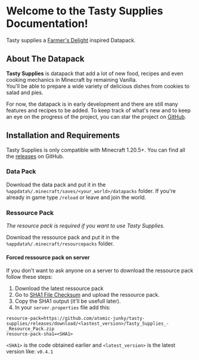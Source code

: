 # Welcome to the Tasty Supplies Documentation!

Tasty supplies a [Farmer's Delight](https://github.com/vectorwing/FarmersDelight) inspired Datapack.

## About The Datapack
**Tasty Supplies** is datapack that add a lot of new food, recipes and even cooking mechanics in Minecraft by remaining Vanilla. <br>
You'll be able to prepare a wide variety of delicious dishes from cookies to salad and pies.

For now, the datapack is in early development and there are still many features and recipes to be added. To keep track of what's new and to keep an eye on the progress of the project, you can star the project on [GitHub](https://github.com/atomic-junky/tasty-supplies).

## Installation and Requirements

Tasty Supplies is only compatible with Minecraft 1.20.5+.
You can find all the [releases](https://github.com/atomic-junky/tasty-supplies/releases) on GitHub.

### Data Pack
Download the data pack and put it in the `%appdata%/.minecraft/saves/<your_world>/datapacks` folder.
If you're already in game type `/reload` or leave and join the world.

### Ressource Pack
*The resource pack is required if you want to use Tasty Supplies.*

Download the ressource pack and put it in the `%appdata%/.minecraft/resourcepacks` folder.

#### Forced ressource pack on server
If you don't want to ask anyone on a server to download the ressource pack follow these steps:

1. Download the latest ressource pack
2. Go to [SHA1 File Checksum](https://emn178.github.io/online-tools/sha1_checksum.html) and upload the ressource pack.
3. Copy the SHA1 output (it'll be usefull later).
4. In your `server.properties` file add this:
```
resource-pack=https://github.com/atomic-junky/tasty-supplies/releases/download/<lastest_version>/Tasty_Supplies_-_Resource_Pack.zip
resource-pack-sha1=<SHA1>
```
`<SHA1>` is the code obtained earlier and `<latest_version>` is the latest version like: `v0.4.1`
